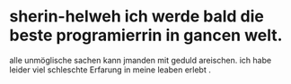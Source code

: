 # sherin-helweh ich werde bald die beste programierrin in gancen welt.
alle unmöglische sachen kann jmanden mit geduld areischen.
ich habe leider viel schleschte Erfarung in meine leaben erlebt .
